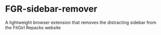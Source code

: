 # FGR-sidebar-remover
A lightweight browser extension that removes the distracting sidebar from the FitGirl Repacks website
